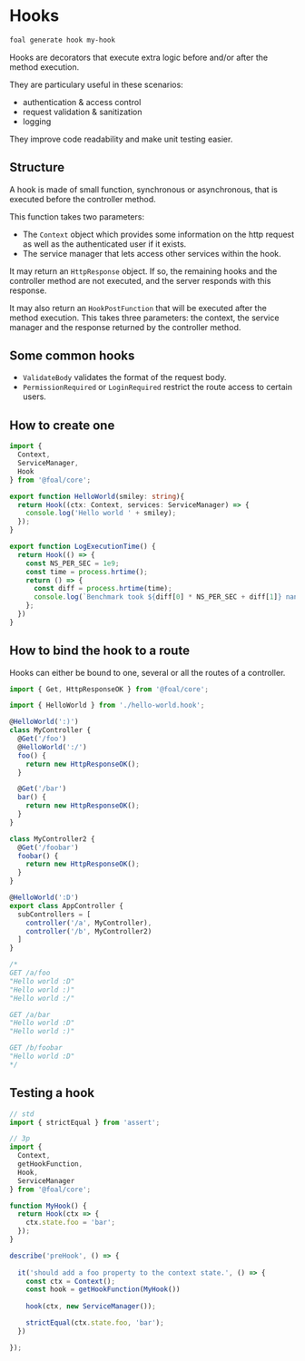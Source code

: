 # Hooks

```sh
foal generate hook my-hook
```

Hooks are decorators that execute extra logic before and/or after the method execution.

They are particulary useful in these scenarios:
- authentication & access control
- request validation & sanitization
- logging

They improve code readability and make unit testing easier.

## Structure

A hook is made of small function, synchronous or asynchronous, that is executed before the controller method.

This function takes two parameters:
- The `Context` object which provides some information on the http request as well as the authenticated user if it exists.
- The service manager that lets access other services within the hook.

It may return an `HttpResponse` object. If so, the remaining hooks and the controller method are not executed, and the server responds with this response.

It may also return an `HookPostFunction` that will be executed after the method execution. This takes three parameters: the context, the service manager and the response returned by the controller method.

<!--
// TODO: Write this.
> Difference between a hook and an express middleware?
> - sync or async
> - do not use res, but return, resolves a HttpResponse
> - pas de next. Si pas de valeur retounée ou d'erreur levée/rejetée, on va à l'étape suivante
> - ctx est un peu différent de req avec le state notamment
> - purpose: not to be at the end of the chain. It's really in the middle.
>
-->

<!-- > By convention post-hook names should start with `onSuccess`, `onError`, `onClientError` or `onServorError` if they are dealing only with some subclasses of `HttpResponse`.-->

## Some common hooks

- `ValidateBody` validates the format of the request body.
- `PermissionRequired` or `LoginRequired` restrict the route access to certain users.

## How to create one

```typescript
import {
  Context,
  ServiceManager,
  Hook
} from '@foal/core';

export function HelloWorld(smiley: string){
  return Hook((ctx: Context, services: ServiceManager) => {
    console.log('Hello world ' + smiley);
  });
}

export function LogExecutionTime() {
  return Hook(() => {
    const NS_PER_SEC = 1e9;
    const time = process.hrtime(); 
    return () => {
      const diff = process.hrtime(time);
      console.log(`Benchmark took ${diff[0] * NS_PER_SEC + diff[1]} nanoseconds`);
    };
  })
}

```

## How to bind the hook to a route

Hooks can either be bound to one, several or all the routes of a controller.

```typescript
import { Get, HttpResponseOK } from '@foal/core';

import { HelloWorld } from './hello-world.hook';

@HelloWorld(':)')
class MyController {
  @Get('/foo')
  @HelloWorld(':/')
  foo() {
    return new HttpResponseOK();
  }

  @Get('/bar')
  bar() {
    return new HttpResponseOK();
  }
}

class MyController2 {
  @Get('/foobar')
  foobar() {
    return new HttpResponseOK();
  }
}

@HelloWorld(':D')
export class AppController {
  subControllers = [
    controller('/a', MyController),
    controller('/b', MyController2)
  ]
}

/*
GET /a/foo
"Hello world :D"
"Hello world :)"
"Hello world :/"

GET /a/bar
"Hello world :D"
"Hello world :)"

GET /b/foobar
"Hello world :D"
*/

```

## Testing a hook

```typescript
// std
import { strictEqual } from 'assert';

// 3p
import {
  Context,
  getHookFunction,
  Hook,
  ServiceManager
} from '@foal/core';

function MyHook() {
  return Hook(ctx => {
    ctx.state.foo = 'bar';
  });
}

describe('preHook', () => {
  
  it('should add a foo property to the context state.', () => {
    const ctx = Context();
    const hook = getHookFunction(MyHook())
    
    hook(ctx, new ServiceManager());

    strictEqual(ctx.state.foo, 'bar');
  })

});

```
